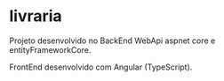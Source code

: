 # livraria

Projeto desenvolvido no BackEnd WebApi aspnet core e entityFrameworkCore.

FrontEnd desenvolvido com Angular (TypeScript).
